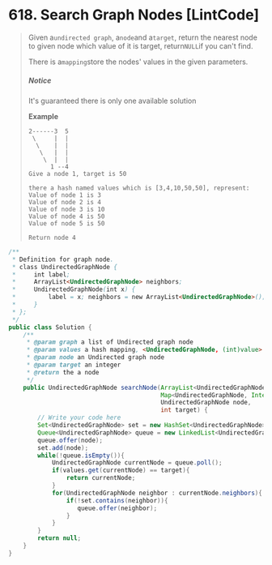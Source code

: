 # 618. Search Graph Nodes \[LintCode\]

> Given a`undirected graph`, a`node`and a`target`, return the nearest node to given node which value of it is target, return`NULL`if you can't find.
>
> There is a`mapping`store the nodes' values in the given parameters.
>
> ##### Notice
>
> It's guaranteed there is only one available solution
>
> **Example**
>
> ```
> 2------3  5
>  \     |  | 
>   \    |  |
>    \   |  |
>     \  |  |
>       1 --4
> Give a node 1, target is 50
>
> there a hash named values which is [3,4,10,50,50], represent:
> Value of node 1 is 3
> Value of node 2 is 4
> Value of node 3 is 10
> Value of node 4 is 50
> Value of node 5 is 50
>
> Return node 4
> ```

```java
/**
 * Definition for graph node.
 * class UndirectedGraphNode {
 *     int label;
 *     ArrayList<UndirectedGraphNode> neighbors;
 *     UndirectedGraphNode(int x) { 
 *         label = x; neighbors = new ArrayList<UndirectedGraphNode>(); 
 *     }
 * };
 */
public class Solution {
    /**
     * @param graph a list of Undirected graph node
     * @param values a hash mapping, <UndirectedGraphNode, (int)value>
     * @param node an Undirected graph node
     * @param target an integer
     * @return the a node
     */
    public UndirectedGraphNode searchNode(ArrayList<UndirectedGraphNode> graph,
                                          Map<UndirectedGraphNode, Integer> values,
                                          UndirectedGraphNode node,
                                          int target) {
        // Write your code here
        Set<UndirectedGraphNode> set = new HashSet<UndirectedGraphNode>();
        Queue<UndirectedGraphNode> queue = new LinkedList<UndirectedGraphNode>();
        queue.offer(node);
        set.add(node);
        while(!queue.isEmpty()){
            UndirectedGraphNode currentNode = queue.poll();
            if(values.get(currentNode) == target){
                return currentNode;
            }
            for(UndirectedGraphNode neighbor : currentNode.neighbors){
                if(!set.contains(neighbor)){
                   queue.offer(neighbor);
                }
            }
        }
        return null;
    }
}
```



